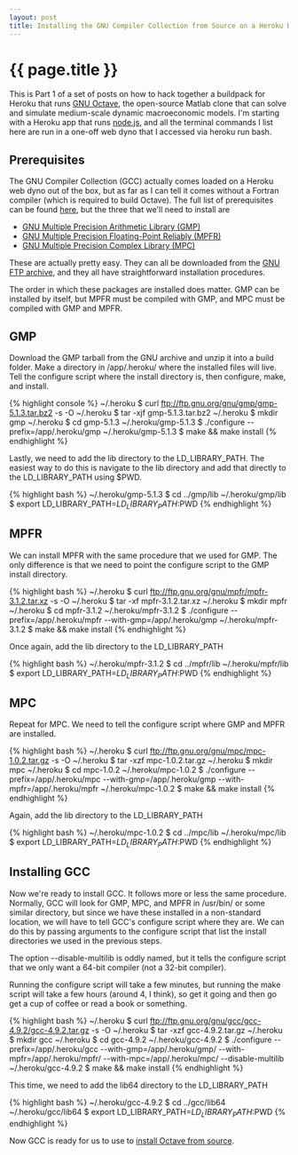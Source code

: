 ```yaml
---
layout: post
title: Installing the GNU Compiler Collection from Source on a Heroku Dyno
---
```


<h1>{{ page.title }}</h1>

This is Part 1 of a set of posts on how to hack together a buildpack for Heroku that runs <a href="https://www.gnu.org/software/octave/">GNU Octave</a>, the open-source Matlab clone that can solve and simulate medium-scale dynamic macroeconomic models. I'm starting with a Heroku app that runs <a href="http://nodejs.org/">node.js</a>, and all the terminal commands I list here are run in a one-off web dyno that I accessed via <span class="tt">heroku run bash</span>.

<h2>Prerequisites</h2>

The GNU Compiler Collection (GCC) actually comes loaded on a Heroku web dyno out of the box, but as far as I can tell it comes without a Fortran compiler (which is required to build Octave). The full list of prerequisites can be found <a href="https://gcc.gnu.org/install/prerequisites.html">here</a>, but the three that we'll need to install are
<ul><li><a href="https://gmplib.org/">GNU Multiple Precision Arithmetic Library (GMP)</a></li>
<li><a href="http://www.mpfr.org/">GNU Multiple Precision Floating-Point Reliably (MPFR)</a></li>
<li><a href="</a>">GNU Multiple Precision Complex Library (MPC)</a></li>
</ul>

These are actually pretty easy. They can all be downloaded from the <a href="ftp://ftp.gnu.org/gnu/">GNU FTP archive</a>, and they all have straightforward installation procedures. 

The order in which these packages are installed does matter. GMP can be installed by itself, but MPFR must be compiled with GMP, and MPC must be compiled with GMP and MPFR.

<h2>GMP</h2>

Download the GMP tarball from the GNU archive and unzip it into a build folder. Make a directory in /app/.heroku/ where the installed files will live. Tell the configure script where the install directory is, then configure, make, and install.

{% highlight console %}
~/.heroku $ curl ftp://ftp.gnu.org/gnu/gmp/gmp-5.1.3.tar.bz2 -s -O
~/.heroku $ tar -xjf gmp-5.1.3.tar.bz2
~/.heroku $ mkdir gmp
~/.heroku $ cd gmp-5.1.3
~/.heroku/gmp-5.1.3 $ ./configure --prefix=/app/.heroku/gmp
~/.heroku/gmp-5.1.3 $ make && make install
{% endhighlight %}

Lastly, we need to add the <span class="tt">lib</span> directory to the <span class="tt">LD_LIBRARY_PATH</span>. The easiest way to do this is navigate to the <span class="tt">lib</span> directory and add that directly to the <span class="tt">LD_LIBRARY_PATH</span> using <span class="tt">$PWD</span>.

{% highlight bash %}
~/.heroku/gmp-5.1.3 $ cd ../gmp/lib
~/.heroku/gmp/lib $ export LD_LIBRARY_PATH=$LD_LIBRARY_PATH:$PWD
{% endhighlight %}

<h2>MPFR</h2>

We can install MPFR with the same procedure that we used for GMP. The only difference is that we need to point the configure script to the GMP install directory.

{% highlight bash %}
~/.heroku $ curl ftp://ftp.gnu.org/gnu/mpfr/mpfr-3.1.2.tar.xz -s -O
~/.heroku $ tar -xf mpfr-3.1.2.tar.xz
~/.heroku $ mkdir mpfr
~/.heroku $ cd mpfr-3.1.2
~/.heroku/mpfr-3.1.2 $ ./configure --prefix=/app/.heroku/mpfr --with-gmp=/app/.heroku/gmp
~/.heroku/mpfr-3.1.2 $ make && make install
{% endhighlight %}

Once again, add the <span class="tt">lib</span> directory to the <span class="tt">LD_LIBRARY_PATH</span>

{% highlight bash %}
~/.heroku/mpfr-3.1.2 $ cd ../mpfr/lib
~/.heroku/mpfr/lib $ export LD_LIBRARY_PATH=$LD_LIBRARY_PATH:$PWD
{% endhighlight %}

<h2>MPC</h2>

Repeat for MPC. We need to tell the configure script where GMP and MPFR are installed.

{% highlight bash %}
~/.heroku $ curl ftp://ftp.gnu.org/gnu/mpc/mpc-1.0.2.tar.gz -s -O
~/.heroku $ tar -xzf mpc-1.0.2.tar.gz
~/.heroku $ mkdir mpc
~/.heroku $ cd mpc-1.0.2
~/.heroku/mpc-1.0.2 $ ./configure --prefix=/app/.heroku/mpc --with-gmp=/app/.heroku/gmp --with-mpfr=/app/.heroku/mpfr
~/.heroku/mpc-1.0.2 $ make && make install
{% endhighlight %}

Again, add the <span class="tt">lib</span> directory to the <span class="tt">LD_LIBRARY_PATH</span>

{% highlight bash %}
~/.heroku/mpc-1.0.2 $ cd ../mpc/lib
~/.heroku/mpc/lib $ export LD_LIBRARY_PATH=$LD_LIBRARY_PATH:$PWD
{% endhighlight %}

<h2>Installing GCC</h2>

Now we're ready to install GCC. It follows more or less the same procedure. Normally, GCC will look for GMP, MPC, and MPFR in <span class="tt">/usr/bin/</span> or some similar directory, but since we have these installed in a non-standard location, we will have to tell GCC's configure script where they are. We can do this by passing arguments to the configure script that list the install directories we used in the previous steps.

The option <span class="tt">--disable-multilib</span> is oddly named, but it tells the configure script that we only want a 64-bit compiler (not a 32-bit compiler).

Running the configure script will take a few minutes, but running the make script will take a few hours (around 4, I think), so get it going and then go get a cup of coffee or read a book or something.

{% highlight bash %}
~/.heroku $ curl ftp://ftp.gnu.org/gnu/gcc/gcc-4.9.2/gcc-4.9.2.tar.gz -s -O
~/.heroku $ tar -xzf gcc-4.9.2.tar.gz
~/.heroku $ mkdir gcc
~/.heroku $ cd gcc-4.9.2
~/.heroku/gcc-4.9.2 $ ./configure --prefix=/app/.heroku/gcc --with-gmp=/app/.heroku/gmp/ --with-mpfr=/app/.heroku/mpfr/ --with-mpc=/app/.heroku/mpc/ --disable-multilib
~/.heroku/gcc-4.9.2 $ make && make install
{% endhighlight %}

This time, we need to add the <span class="tt">lib64</span> directory to the <span class="tt">LD_LIBRARY_PATH</span>

{% highlight bash %}
~/.heroku/gcc-4.9.2 $ cd ../gcc/lib64
~/.heroku/gcc/lib64 $ export LD_LIBRARY_PATH=$LD_LIBRARY_PATH:$PWD
{% endhighlight %}

Now GCC is ready for us to use to <a href="{% post_url 2014-12-27-heroku-octave %}">install Octave from source</a>.